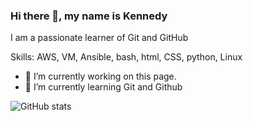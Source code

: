 ### Hi there 👋, my name is Kennedy  


I am a passionate learner of Git and GitHub

Skills: AWS, VM, Ansible, bash, html, CSS, python, Linux

- 🔭 I’m currently working on this page. 
- 🌱 I’m currently learning Git and Github 


 

![GitHub stats](https://github-readme-stats.vercel.app/api?username=kbrieva&show_icons=true)  


